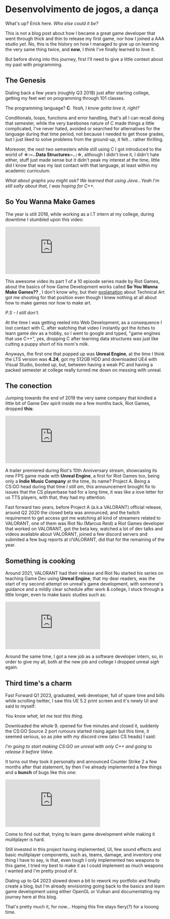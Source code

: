 # Desenvolvimento de jogos, a dança

What's up? Erick here.  _Who else could it be?_

This is not a blog post about how I became a great game developer that went through thick and thin to release my first game, nor how I joined a AAA studio _yet_. No, this is the history on how I managed to give up on learning the very same thing twice, and **now**, I think I've finally learned to love it.

But before diving into this journey, first I'll need to give a little context about my past with programming.

## The Genesis

Dialing back a few years (roughly Q3 2018) just after starting college, getting my feet wet on programming through 101 classes.

The programming language? **C**. _Yeah, I know gotta love it, right?_

Conditionals, loops, functions and error handling, that's all I can recall doing that semester, while the very barebones nature of C made things a little complicated, I've never hated, avoided or searched for alternatives for the language during that time period, not because I needed to get those grades, but I just liked to solve problems from the ground-up, it felt... rather thrilling.

Moreover, the next two semesters while still using C I got introduced to the world of **☆:~..Data Structures~..:☆**, although I didn't love it, I didn't hate either, stuff just made sense but it didn't peak my interest at the time, little did I know that was my last contact with that language, at least within my academic curriculum.

_What about graphs you might ask? We learned that using Java...Yeah I'm still salty about that, I was hoping for C++._

## So You Wanna Make Games

The year is still 2018, while working as a I.T intern at my college, during downtime I stumbled upon this video:

<iframe
src="https://www.youtube.com/embed/RqRoXLLwJ8g?si=tQTZF5iqYH7SD26d"
title="YouTube video player"
frameborder="0"
allow="autoplay"
allowfullscreen
>
</iframe>

This awesome video its part 1 of a 10 episode series made by Riot Games, about the basics of how Game Development works called **So You Wanna Make Games??** , I don't know why, but their [explanation](https://www.youtube.com/watch?v=kr7XYXMM7-U) about Technical Art got me shooting for that position even though I knew nothing at all about how to make games nor how to make art.

_P.S - I still don't._

At the time I was getting reeled into Web Development, as a consequence I lost contact with C, after watching that video I instantly got the itches to learn game dev as a hobby, so I went to google and typed, "game engines that use C++", yes, dropping C after learning data structures was just like cutting a puppy short of his mom's milk.

Anyways, the first one that popped up was **Unreal Engine**, at the time I think the LTS version was **4.24**, got my 512GB HDD and downloaded UE4 with Visual Studio, booted up, but, between having a weak PC and having a packed semester at college really turned me down on messing with unreal.

## The conection

Jumping towards the end of 2019 the very same company that kindled a little bit of Game Dev spirit inside me a few months back, Riot Games, dropped **this**:

<iframe
src="https://www.youtube.com/embed/4iGU6PctOBg?si=AwWVMoaD2a-sXhfU"
title="YouTube video player"
frameborder="0"
allow="autoplay"
allowfullscreen
>
</iframe>

A trailer premiered during Riot's 10th Anniversary stream, showcasing its new FPS game made with **Unreal Engine**, a first for Riot Games too, being only a **Indie Music Company** at the time, its name? Project A. Being a CS:GO head during that time _I still am_, this announcement brought fix to issues that the CS playerbase had for a long time, it was like a love letter for us TTS players, with that, they had my attention.

Fast forward two years, before Project A (a.k.a VALORANT) official release, around Q2 2020 the closed beta was announced, and the twitch requirement to get access got me watching all kind of streamers related to VALORANT, one of them was Riot Nu (Marcus Reid) a Riot Games developer that worked on VALORANT, got the beta key, watched a lot of dev talks and videos available about VALORANT, joined a few discord servers and submited a few bug reports at r/VALORANT, did that for the remaining of the year.

## Something is cooking

Around 2021, VALORANT had their release and Riot Nu started his series on teaching Game Dev using **Unreal Engine**, that my dear readers, was the start of my second attempt on unreal's game development, with someone's guidance and a mildly clear schedule after work & college, I stuck through a little longer, even to make basic studies such as:

<iframe
src="https://www.youtube.com/embed/heBOfv-p3aA?si=VO-3_e7jDASHTZ2e"
title="YouTube video player"
frameborder="0"
allow="autoplay"
allowfullscreen
>
</iframe>

Around the same time, I got a new job as a software developer intern, so, in order to give my all, both at the new job and college I dropped unreal _sigh_ again.

## Third time's a charm

Fast Forward Q1 2023, graduated, web developer, full of spare time and bills while scrolling twitter, I saw this UE 5.2 print screen and it's newly UI and said to myself:

_You know what, let me test this thing._

Downloaded the whole 9, opened for five minutes and closed it, suddenly the CS:GO Source 2 port rumours started rising again but this time, it seemed serious, so as joke with my discord crew (also CS heads) I said:

_I'm going to start making CS:GO on unreal with only C++ and going to release it before Valve._

It turns out they took it personally and announced Counter Strike 2 a few months after that statement, by then I've already implemented a few things and a **bunch** of bugs like this one:

<iframe
src="https://www.youtube.com/embed/tqKrT3i0ja4?si=vT5zbzat5pOTQUE1"
title="YouTube video player"
frameborder="0"
allow="autoplay"
allowfullscreen
>
</iframe>

Come to find out that, trying to learn game development while making it mulitplayer is hard.

Still invested in this project having implemented, UI, few sound effects and basic mulitplayer components, such as, teams, damage, and inventory one thing I have to say, is that, even tough I only implemented two weapons to this game, I tried my best to make it as I could implement as much weapons I wanted and I'm pretty proud of it.

Dialing up to Q4 2023 slowed down a bit to rework my portfolio and finally create a blog, but I'm already envisioning going back to the basics and learn game development using either OpenGL or Vulkan and documentating my journey here at this blog.

That's pretty much it, for now... Hoping this fire stays fiery(?) for a looong time.
